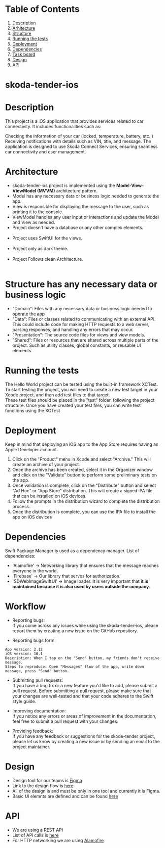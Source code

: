 # Table of Contents
1. [Description](#description)
2. [Arhitecture](#arhitecture)
5. [Structure](#structure)
6. [Running the tests](#running-the-tests)
7. [Deployment](#deployment)
8. [Dependencies](#dependencies)
9. [Task board](#task-board)
10. [Design](#design)
11. [API](#api)

# skoda-tender-ios

# Description
This project is a iOS application that provides services related to car connectivity. It includes functionalities such as:

Checking the information of your car (locked, temperature, battery, etc..)
Receiving notifications with details such as VIN, title, and message.
The application is designed to use Škoda Connect Services, ensuring seamless car connectivity and user management.

# Architecture
* skoda-tender-ios project is implemented using the <strong>Model-View-ViewModel (MVVM)</strong> architecture pattern.
* Model has any necessary data or business logic needed to generate the app.
* View is responsible for displaying the message to the user, such as printing it to the console.
* ViewModel handles any user input or interactions and update the Model and View as needed.
* Project doesn't have a database or any other complex elements.<br><br>
* Project uses SwiftUI for the views.<br><br>
* Project only as dark theme.<br><br>
* Project Follows clean Architecture.<br><br>


# Structure has any necessary data or business logic
* "Domain": Files with any necessary data or business logic needed to operate the app
* "Data": Files or classes related to communicating with an external API. This could include code for making HTTP requests to a web server, parsing responses, and handling any errors that may occur.
* "Presentation": The source code files for views and view models.
* "Shared": Files or resources that are shared across multiple parts of the project. Such as utility classes, global constants, or reusable UI elements.
# Running the tests
<p>The Hello World project can be tested using the built-in framework XCTest.<br>
To start testing the project, you will need to create a new test target in your Xcode project, 
and then add test files to that target.<br>These test files should be placed in the "test" folder, following the project structure.
Once you have created your test files, you can write test functions using the XCTest</p>

# Deployment
Keep in mind that deploying an iOS app to the App Store requires having an Apple Developer account.

1. Click on the "Product" menu in Xcode and select "Archive." This will create an archive of your project.
2. Once the archive has been created, select it in the Organizer window and click on the "Validate" button to perform some preliminary tests on the app.
3. Once validation is complete, click on the "Distribute" button and select "Ad Hoc" or "App Store" distribution. 
This will create a signed IPA file that can be installed on iOS devices.
4. Follow the prompts in the distribution wizard to complete the distribution process.
5. Once the distribution is complete, you can use the IPA file to install the app on iOS devices

# Dependencies
Swift Package Manager is used as a dependency manager.
List of dependencies: 
* 'Alamofire' -> Networking library that ensures that the message reaches everyone in the world.
* 'Firebase' -> Our library that serves for authorization. 
* 'SDWebImageSwiftUI' -> Image loader. 
It is very important that <strong>it is maintained because it is also used by users outside the company</strong>.

# Workflow

* Reporting bugs:<br> 
If you come across any issues while using the skoda-tender-ios, please report them by creating a new issue on the GitHub repository.

* Reporting bugs form: <br> 
```
App version: 2.12
iOS version: 16.1
Description: When I tap on the "Send" button, my friends don't receive message.
Steps to reproduce: Open "Messages" flow of the app, write down message, press "Send" button.
```

* Submitting pull requests: <br> 
If you have a bug fix or a new feature you'd like to add, please submit a pull request. Before submitting a pull request, 
please make sure that your changes are well-tested and that your code adheres to the Swift style guide.

* Improving documentation: <br> 
If you notice any errors or areas of improvement in the documentation, feel free to submit a pull request with your changes.

* Providing feedback:<br> 
If you have any feedback or suggestions for the skode-tender project, please let us know by creating a new issue or by sending an email to the project maintainer.


# Design 
* Design tool for our teams is [Figma](https://www.figma.com)
* Link to the design flow is [here](https://flow.skoda-brand.com/) <br>
* All of the design is and must be only in one tool and currently it is Figma.<br>
* Basic UI elemnts are defined and can be found [here](https://www.figma.com)

# API 
* We are using a REST API
* List of API calls is [here]("http://skoda-services-dev-1394477866.eu-central-1.elb.amazonaws.com/swagger-ui/index.html") 
* For HTTP networking we are using [Alamofire](https://github.com/Alamofire/Alamofire) 
